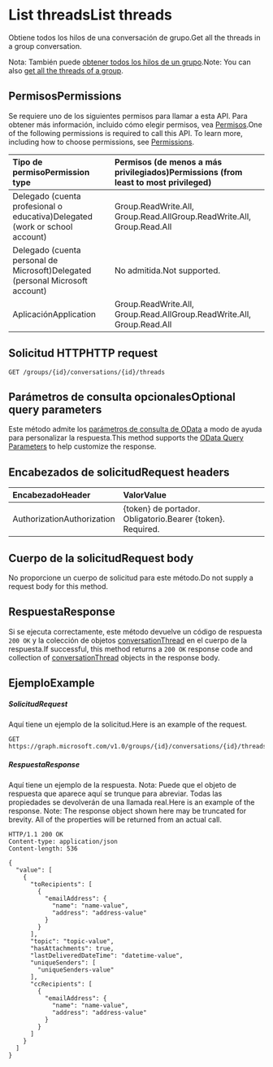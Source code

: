 # <a name="list-threads"></a><span data-ttu-id="d7d4d-101">List threads</span><span class="sxs-lookup"><span data-stu-id="d7d4d-101">List threads</span></span>

<span data-ttu-id="d7d4d-102">Obtiene todos los hilos de una conversación de grupo.</span><span class="sxs-lookup"><span data-stu-id="d7d4d-102">Get all the threads in a group conversation.</span></span>

<span data-ttu-id="d7d4d-103">Nota: También puede [obtener todos los hilos de un grupo](group_list_threads.md).</span><span class="sxs-lookup"><span data-stu-id="d7d4d-103">Note: You can also [get all the threads of a group](group_list_threads.md).</span></span>

## <a name="permissions"></a><span data-ttu-id="d7d4d-104">Permisos</span><span class="sxs-lookup"><span data-stu-id="d7d4d-104">Permissions</span></span>
<span data-ttu-id="d7d4d-p101">Se requiere uno de los siguientes permisos para llamar a esta API. Para obtener más información, incluido cómo elegir permisos, vea [Permisos](../../../concepts/permissions_reference.md).</span><span class="sxs-lookup"><span data-stu-id="d7d4d-p101">One of the following permissions is required to call this API. To learn more, including how to choose permissions, see [Permissions](../../../concepts/permissions_reference.md).</span></span>

|<span data-ttu-id="d7d4d-107">Tipo de permiso</span><span class="sxs-lookup"><span data-stu-id="d7d4d-107">Permission type</span></span>      | <span data-ttu-id="d7d4d-108">Permisos (de menos a más privilegiados)</span><span class="sxs-lookup"><span data-stu-id="d7d4d-108">Permissions (from least to most privileged)</span></span>              |
|:--------------------|:---------------------------------------------------------|
|<span data-ttu-id="d7d4d-109">Delegado (cuenta profesional o educativa)</span><span class="sxs-lookup"><span data-stu-id="d7d4d-109">Delegated (work or school account)</span></span> | <span data-ttu-id="d7d4d-110">Group.ReadWrite.All, Group.Read.All</span><span class="sxs-lookup"><span data-stu-id="d7d4d-110">Group.ReadWrite.All, Group.Read.All</span></span>    |
|<span data-ttu-id="d7d4d-111">Delegado (cuenta personal de Microsoft)</span><span class="sxs-lookup"><span data-stu-id="d7d4d-111">Delegated (personal Microsoft account)</span></span> | <span data-ttu-id="d7d4d-112">No admitida.</span><span class="sxs-lookup"><span data-stu-id="d7d4d-112">Not supported.</span></span>    |
|<span data-ttu-id="d7d4d-113">Aplicación</span><span class="sxs-lookup"><span data-stu-id="d7d4d-113">Application</span></span> | <span data-ttu-id="d7d4d-114">Group.ReadWrite.All, Group.Read.All</span><span class="sxs-lookup"><span data-stu-id="d7d4d-114">Group.ReadWrite.All, Group.Read.All</span></span> |

## <a name="http-request"></a><span data-ttu-id="d7d4d-115">Solicitud HTTP</span><span class="sxs-lookup"><span data-stu-id="d7d4d-115">HTTP request</span></span>
<!-- { "blockType": "ignored" } -->
```http
GET /groups/{id}/conversations/{id}/threads
```
## <a name="optional-query-parameters"></a><span data-ttu-id="d7d4d-116">Parámetros de consulta opcionales</span><span class="sxs-lookup"><span data-stu-id="d7d4d-116">Optional query parameters</span></span>
<span data-ttu-id="d7d4d-117">Este método admite los [parámetros de consulta de OData](http://developer.microsoft.com/en-us/graph/docs/overview/query_parameters) a modo de ayuda para personalizar la respuesta.</span><span class="sxs-lookup"><span data-stu-id="d7d4d-117">This method supports the [OData Query Parameters](http://developer.microsoft.com/en-us/graph/docs/overview/query_parameters) to help customize the response.</span></span>
## <a name="request-headers"></a><span data-ttu-id="d7d4d-118">Encabezados de solicitud</span><span class="sxs-lookup"><span data-stu-id="d7d4d-118">Request headers</span></span>
| <span data-ttu-id="d7d4d-119">Encabezado</span><span class="sxs-lookup"><span data-stu-id="d7d4d-119">Header</span></span>       | <span data-ttu-id="d7d4d-120">Valor</span><span class="sxs-lookup"><span data-stu-id="d7d4d-120">Value</span></span> |
|:---------------|:--------|
| <span data-ttu-id="d7d4d-121">Authorization</span><span class="sxs-lookup"><span data-stu-id="d7d4d-121">Authorization</span></span>  | <span data-ttu-id="d7d4d-p102">{token} de portador. Obligatorio.</span><span class="sxs-lookup"><span data-stu-id="d7d4d-p102">Bearer {token}. Required.</span></span>  |

## <a name="request-body"></a><span data-ttu-id="d7d4d-124">Cuerpo de la solicitud</span><span class="sxs-lookup"><span data-stu-id="d7d4d-124">Request body</span></span>
<span data-ttu-id="d7d4d-125">No proporcione un cuerpo de solicitud para este método.</span><span class="sxs-lookup"><span data-stu-id="d7d4d-125">Do not supply a request body for this method.</span></span>

## <a name="response"></a><span data-ttu-id="d7d4d-126">Respuesta</span><span class="sxs-lookup"><span data-stu-id="d7d4d-126">Response</span></span>

<span data-ttu-id="d7d4d-127">Si se ejecuta correctamente, este método devuelve un código de respuesta `200 OK` y la colección de objetos [conversationThread](../resources/conversationthread.md) en el cuerpo de la respuesta.</span><span class="sxs-lookup"><span data-stu-id="d7d4d-127">If successful, this method returns a `200 OK` response code and collection of [conversationThread](../resources/conversationthread.md) objects in the response body.</span></span>
## <a name="example"></a><span data-ttu-id="d7d4d-128">Ejemplo</span><span class="sxs-lookup"><span data-stu-id="d7d4d-128">Example</span></span>
##### <a name="request"></a><span data-ttu-id="d7d4d-129">Solicitud</span><span class="sxs-lookup"><span data-stu-id="d7d4d-129">Request</span></span>
<span data-ttu-id="d7d4d-130">Aquí tiene un ejemplo de la solicitud.</span><span class="sxs-lookup"><span data-stu-id="d7d4d-130">Here is an example of the request.</span></span>
<!-- {
  "blockType": "request",
  "name": "get_threads"
}-->
```http
GET https://graph.microsoft.com/v1.0/groups/{id}/conversations/{id}/threads
```
##### <a name="response"></a><span data-ttu-id="d7d4d-131">Respuesta</span><span class="sxs-lookup"><span data-stu-id="d7d4d-131">Response</span></span>
<span data-ttu-id="d7d4d-p103">Aquí tiene un ejemplo de la respuesta. Nota: Puede que el objeto de respuesta que aparece aquí se trunque para abreviar. Todas las propiedades se devolverán de una llamada real.</span><span class="sxs-lookup"><span data-stu-id="d7d4d-p103">Here is an example of the response. Note: The response object shown here may be truncated for brevity. All of the properties will be returned from an actual call.</span></span>
<!-- {
  "blockType": "response",
  "truncated": true,
  "@odata.type": "microsoft.graph.conversationThread",
  "isCollection": true
} -->
```http
HTTP/1.1 200 OK
Content-type: application/json
Content-length: 536

{
  "value": [
    {
      "toRecipients": [
        {
          "emailAddress": {
            "name": "name-value",
            "address": "address-value"
          }
        }
      ],
      "topic": "topic-value",
      "hasAttachments": true,
      "lastDeliveredDateTime": "datetime-value",
      "uniqueSenders": [
        "uniqueSenders-value"
      ],
      "ccRecipients": [
        {
          "emailAddress": {
            "name": "name-value",
            "address": "address-value"
          }
        }
      ]
    }
  ]
}
```

<!-- uuid: 8fcb5dbc-d5aa-4681-8e31-b001d5168d79
2015-10-25 14:57:30 UTC -->
<!-- {
  "type": "#page.annotation",
  "description": "List threads",
  "keywords": "",
  "section": "documentation",
  "tocPath": ""
}-->
